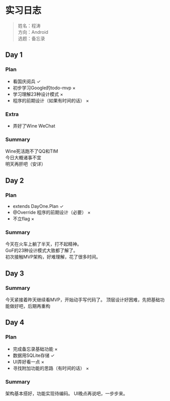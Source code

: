 # 实习日志

> 姓名：程涛  
> 方向：Android  
> 选题：备忘录  

## Day 1
### Plan
- 看国庆阅兵 ✓
- 初步学习Google的todo-mvp ×
- 学习理解23种设计模式 ×
- 程序的前期设计（如果有时间的话） ×

### Extra
- 弄好了Wine WeChat

### Summary
Wine死活跑不了QQ和TIM  
今日大概诸事不宜  
明天再肝吧（安详）

## Day 2
### Plan
- extends DayOne.Plan ✓
- @Override 程序的前期设计（必要） ×
- 不立flag ×

### Summary
今天在火车上躺了半天，打不起精神。  
GoF的23种设计模式大致都了解了。  
初次接触MVP架构，好难理解，花了很多时间。

## Day 3
### Summary
今天紧接着昨天继续看MVP，开始动手写代码了。
顶层设计好困难，先把基础功能做好吧，后期再重构

## Day 4
### Plan
- 完成备忘录基础功能 ×
- 数据用SQLite存储 ✓
- UI弄好看一点 ×
- 寻找附加功能的思路（有时间的话） ×

### Summary
架构基本搭好，功能实现待编码。
UI晚点再说吧，一步步来。